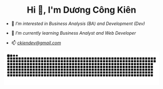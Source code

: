<h1 align="center">Hi 👋, I'm Dương Công Kiên</h1>

- 👀 *I’m interested in Business Analysis (BA) and Development (Dev)*

- 🌱 *I’m currently learning Business Analyst and Web Developer*

- 📫 *ckiendev@gmail.com*


![snake gif](https://github.com/Kine-code/Kine-code/blob/output/github-contribution-grid-snake-dark.svg)
